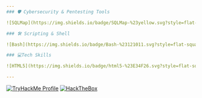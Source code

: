```yaml
---
### 🛡️ Cybersecurity & Pentesting Tools  

![SQLMap](https://img.shields.io/badge/SQLMap-%23yellow.svg?style=flat-square&logo=database&logoColor=black)  ![Wireshark](https://img.shields.io/badge/Wireshark-%23167DFF.svg?style=flat-square&logo=wireshark&logoColor=white)  ![Tcpdump](https://img.shields.io/badge/Tcpdump-%23blue.svg?style=flat-square&logo=gnu-bash&logoColor=white)  ![Nmap](https://img.shields.io/badge/Nmap-%23008080.svg?style=flat-square&logo=nmap&logoColor=white)  ![Hydra](https://img.shields.io/badge/Hydra-%23red.svg?style=flat-square&logo=security&logoColor=white)  ![Gobuster](https://img.shields.io/badge/Gobuster-%230077B5.svg?style=flat-square&logo=gnu-bash&logoColor=white)  ![Metasploit](https://img.shields.io/badge/Metasploit-%230088CC.svg?style=flat-square&logo=metasploit&logoColor=white)  

### 🛠️ Scripting & Shell  

![Bash](https://img.shields.io/badge/Bash-%23121011.svg?style=flat-square&logo=gnu-bash&logoColor=white)  ![Linux Shell](https://img.shields.io/badge/Linux%20Shell-%23FCC624.svg?style=flat-square&logo=linux&logoColor=black)  ![Windows Command Line](https://img.shields.io/badge/Windows%20CMD-%230079D6.svg?style=flat-square&logo=windows&logoColor=white)  ![PowerShell](https://img.shields.io/badge/PowerShell-%235391FE.svg?style=flat-square&logo=powershell&logoColor=white)  

### 💻Tech Skills

![HTML5](https://img.shields.io/badge/html5-%23E34F26.svg?style=flat-square&logo=html5&logoColor=white) ![CSS3](https://img.shields.io/badge/css3-%231572B6.svg?style=flat-square&logo=css3&logoColor=white) ![JavaScript](https://img.shields.io/badge/javascript-%23323330.svg?style=flat-square&logo=javascript&logoColor=%23F7DF1E) ![Bootstrap](https://img.shields.io/badge/bootstrap-%23563D7C.svg?style=flat-square&logo=bootstrap&logoColor=white) ![jQuery](https://img.shields.io/badge/jquery-%230769AD.svg?style=flat-square&logo=jquery&logoColor=white)  ![NodeJS](https://img.shields.io/badge/node.js-6DA55F?style=flat-square&logo=node.js&logoColor=white) ![Figma](https://img.shields.io/badge/figma-%23F24E1E.svg?style=flat-square&logo=figma&logoColor=white)

---
```

[![TryHackMe Profile](https://tryhackme-badges.s3.amazonaws.com/rmb.png)](https://tryhackme.com/p/rmb) 
[![HackTheBox](upload://tdrn81x2t5rIC7vYU6EBi3IxDHJ.png)](https://app.hackthebox.com/profile/442726)
<!-- <p align="right"><a href="https://linkedin.com/in/rbyrchenko" target="blank"><img align="center" src="https://raw.githubusercontent.com/rahuldkjain/github-profile-readme-generator/master/src/images/icons/Social/linked-in-alt.svg" alt="srsmaurya" height="30" width="40" /></a></p> -->
<!-- [![roadmap.sh](https://roadmap.sh/card/tall/65e7eb70d8455747573d8ef1?variant=dark&roadmaps=cyber-security%2Cfrontend%2Cux-design)](https://roadmap.sh) -->
<!-- ### 📊GitHub Stats :
![](https://github-readme-stats.vercel.app/api/top-langs/?username=rmb-dev&theme=darcula&hide_border=false&include_all_commits=true&count_private=true&layout=compact) -->

<!-- ## 🛠 Key Skills & Accomplishments  
- 🐧 **Linux Fundamentals** – Competent in basic Linux operations (`cat linux.txt`)  
- 🌐 **Network Security** – Completed the *Network Fundamentals* module & understand how the World Wide Web operates  
- 🔐 **Pentesting & Exploitation** – Knowledgeable in **Metasploit** and practical exploitation techniques, including **hacking into Windows via EternalBlue**  
- 🎯 **Cybersecurity Training** – Explored *Pentesting Principles* & *Cyber Ready* to understand the impact of training on security teams  -->
